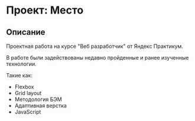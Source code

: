 # Проект: Место

## Описание

Проектная работа на курсе "Веб разработчик" от Яндекс Практикум.

В работе были задействованы недавно пройденные и ранее изученные технологии.

Такие как:

+ Flexbox
+ Grid layout 
+ Методология БЭМ
+ Адаптивная верстка
+ JavaScript


